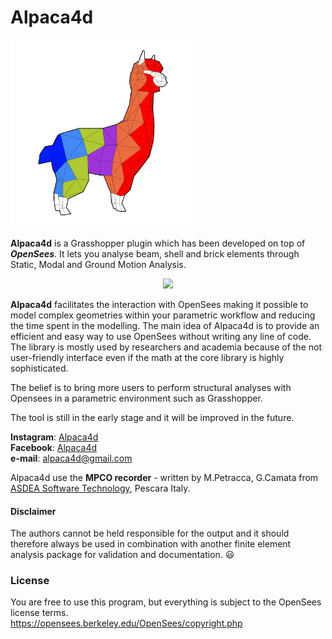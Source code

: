 # Alpaca4d
<img src="Assets/Logo.png" alt="drawing" width="300"/>

__Alpaca4d__ is a Grasshopper plugin which has been developed on top of __*OpenSees*__. It lets you analyse beam, shell and brick elements through Static, Modal and Ground Motion Analysis.

<p align="center">
  <img src="Assets/EarthQuake.gif" width="600" class="centre" > 
</p>

__Alpaca4d__ facilitates the interaction with OpenSees making it possible to model complex geometries within your parametric workflow and reducing the time spent in the modelling. The main idea of Alpaca4d is to provide an efficient and easy way to use OpenSees without writing any line of code. The library is mostly used by researchers and academia because of the not user-friendly interface even if the math at the core library is highly sophisticated.

The belief is to bring more users to perform structural analyses with Opensees in a parametric environment such as Grasshopper.

The tool is still in the early stage and it will be improved in the future.

__Instagram__: [Alpaca4d](https://www.instagram.com/alpaca4d/)  
__Facebook__: [Alpaca4d](https://www.facebook.com/Alpaca4d)  
__e-mail__: alpaca4d@gmail.com  


Alpaca4d use the <strong>MPCO recorder</strong> - written by M.Petracca, G.Camata from 
<a href="https://asdeasoft.net/?home">ASDEA Software Technology</a>, Pescara Italy.

#### Disclaimer
The authors cannot be held responsible for the output and it should therefore always be used in combination with another finite element analysis package for validation and documentation. 😃


### License
You are free to use this program, but everything is subject to the OpenSees license terms.  
https://opensees.berkeley.edu/OpenSees/copyright.php

